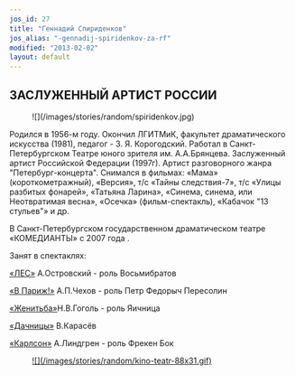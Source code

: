 ```yaml
---
jos_id: 27
title: "Геннадий Спириденков"
jos_alias: "-gennadij-spiridenkov-za-rf"
modified: "2013-02-02"
layout: default
---
```


## ЗАСЛУЖЕННЫЙ АРТИСТ РОССИИ

<figure>
![](/images/stories/random/spiridenkov.jpg)
</figure>

Родился в 1956-м году. Окончил ЛГИТМиК, факультет драматического искусства (1981), педагог - З. Я. Корогодский. Работал в Санкт-Петербургском Театре юного зрителя им. А.А.Брянцева. Заслуженный артист Российской Федерации (1997г). Артист разговорного жанра "Петербург-концерта". Снимался в фильмах: «Мама» (короткометражный), «Версия», т/с «Тайны следствия-7», т/с «Улицы разбитых фонарей», «Татьяна Ларина», «Синема, синема, или Неотвратимая весна», «Осечка» (фильм-спектакль), «Кабачок "13 стульев"» и др.

В Санкт-Петербургском государственном драматическом театре «КОМЕДИАНТЫ» с 2007 года .

Занят в спектаклях:

[«ЛЕС»](91-les.html) А.Островский - роль Восьмибратов

[«В Париж!»](41-v-paris.html) А.П.Чехов - роль Петр Федорыч Пересолин

[«Женитьба»](69-genitba.html)Н.В.Гоголь - роль Яичница

[«Дачницы»](43-dachnici.html) В.Карасёв

[«Карлсон»](147-karlson.html) А.Линдгрен - роль Фрекен Бок

<figure><a href="http://www.kino-teatr.ru/kino/acter/m/ros/6427/bio/">
![](/images/stories/random/kino-teatr-88x31.gif)
</a></figure>